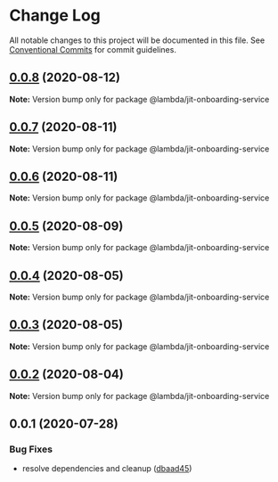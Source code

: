 # Change Log

All notable changes to this project will be documented in this file.
See [Conventional Commits](https://conventionalcommits.org) for commit guidelines.

## [0.0.8](https://git-codecommit.us-west-2.amazonaws.com/v1/repos/Deathstar/compare/@lambda/jit-onboarding-service@0.0.7...@lambda/jit-onboarding-service@0.0.8) (2020-08-12)

**Note:** Version bump only for package @lambda/jit-onboarding-service





## [0.0.7](https://git-codecommit.us-west-2.amazonaws.com/v1/repos/Deathstar/compare/@lambda/jit-onboarding-service@0.0.6...@lambda/jit-onboarding-service@0.0.7) (2020-08-11)

**Note:** Version bump only for package @lambda/jit-onboarding-service





## [0.0.6](https://git-codecommit.us-west-2.amazonaws.com/v1/repos/Deathstar/compare/@lambda/jit-onboarding-service@0.0.5...@lambda/jit-onboarding-service@0.0.6) (2020-08-11)

**Note:** Version bump only for package @lambda/jit-onboarding-service





## [0.0.5](https://git-codecommit.us-west-2.amazonaws.com/v1/repos/Deathstar/compare/@lambda/jit-onboarding-service@0.0.4...@lambda/jit-onboarding-service@0.0.5) (2020-08-09)

**Note:** Version bump only for package @lambda/jit-onboarding-service





## [0.0.4](https://git-codecommit.us-west-2.amazonaws.com/v1/repos/Deathstar/compare/@lambda/jit-onboarding-service@0.0.3...@lambda/jit-onboarding-service@0.0.4) (2020-08-05)

**Note:** Version bump only for package @lambda/jit-onboarding-service





## [0.0.3](https://git-codecommit.us-west-2.amazonaws.com/v1/repos/Deathstar/compare/@lambda/jit-onboarding-service@0.0.1...@lambda/jit-onboarding-service@0.0.3) (2020-08-05)

**Note:** Version bump only for package @lambda/jit-onboarding-service





## [0.0.2](https://git-codecommit.us-west-2.amazonaws.com/v1/repos/Deathstar/compare/@lambda/jit-onboarding-service@0.0.1...@lambda/jit-onboarding-service@0.0.2) (2020-08-04)

**Note:** Version bump only for package @lambda/jit-onboarding-service





## 0.0.1 (2020-07-28)


### Bug Fixes

* resolve dependencies and cleanup ([dbaad45](https://git-codecommit.us-west-2.amazonaws.com/v1/repos/Deathstar/commits/dbaad4561a93bfaf50b7246fd5a048912059df4f))

